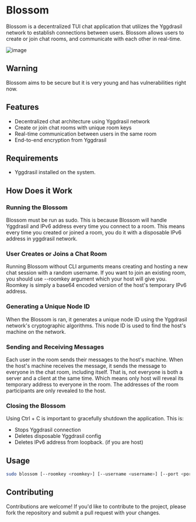 # Blossom

Blossom is a decentralized TUI chat application that utilizes the Yggdrasil network to establish connections between users. Blossom allows users to create or join chat rooms, and communicate with each other in real-time.

![image](https://github.com/user-attachments/assets/29b8ce7d-9fe8-433c-92dd-1d662c9b84cd)

## Warning
Blossom aims to be secure but it is very young and has vulnerabilities right now.

## Features
- Decentralized chat architecture using Yggdrasil network
- Create or join chat rooms with unique room keys
- Real-time communication between users in the same room
- End-to-end encryption from Yggdrasil

## Requirements
- Yggdrasil installed on the system.

## How Does it Work
### Running the Blossom
Blossom must be run as sudo. This is because Blossom will handle Yggdrasil and IPv6 address every time you connect to a room.
This means every time you created or joined a room, you do it with a disposable IPv6 address in yggdrasil network.

### User Creates or Joins a Chat Room
Running Blossom without CLI arguments means creating and hosting a new chat session with a random username. If you want to join an existing room, you should use --roomkey argument which your host will give you. Roomkey is simply a base64 encoded version of the host's temporary IPv6 address.

### Generating a Unique Node ID
When the Blossom is ran, it generates a unique node ID using the Yggdrasil network's cryptographic algorithms. This node ID is used to find the host's machine on the network.

### Sending and Receiving Messages
Each user in the room sends their messages to the host's machine. When the host's machine receives the message, it sends the message to everyone in the chat room, including itself. That is, not everyone is both a server and a client at the same time. Which means only host will reveal its temporary address to everyone in the room. The addresses of the room participants are only revealed to the host.

### Closing the Blossom
Using Ctrl + C is important to gracefully shutdown the application. This is:
- Stops Yggdrasil connection
- Deletes disposable Yggdrasil config
- Deletes IPv6 address from loopback. (if you are host)

## Usage
```bash
sudo blossom [--roomkey <roomkey>] [--username <username>] [--port <port>]
```

## Contributing
Contributions are welcome! If you'd like to contribute to the project, please fork the repository and submit a pull request with your changes.
